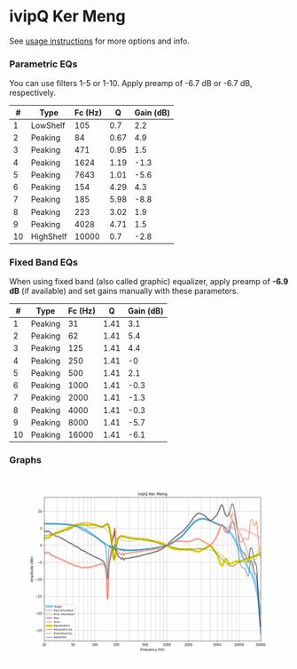 # ivipQ Ker Meng
See [usage instructions](https://github.com/jaakkopasanen/AutoEq#usage) for more options and info.

### Parametric EQs
You can use filters 1-5 or 1-10. Apply preamp of -6.7 dB or -6.7 dB, respectively.

|   # | Type      |   Fc (Hz) |    Q |   Gain (dB) |
|-----|-----------|-----------|------|-------------|
|   1 | LowShelf  |       105 | 0.7  |         2.2 |
|   2 | Peaking   |        84 | 0.67 |         4.9 |
|   3 | Peaking   |       471 | 0.95 |         1.5 |
|   4 | Peaking   |      1624 | 1.19 |        -1.3 |
|   5 | Peaking   |      7643 | 1.01 |        -5.6 |
|   6 | Peaking   |       154 | 4.29 |         4.3 |
|   7 | Peaking   |       185 | 5.98 |        -8.8 |
|   8 | Peaking   |       223 | 3.02 |         1.9 |
|   9 | Peaking   |      4028 | 4.71 |         1.5 |
|  10 | HighShelf |     10000 | 0.7  |        -2.8 |

### Fixed Band EQs
When using fixed band (also called graphic) equalizer, apply preamp of **-6.9 dB** (if available) and set gains manually with these parameters.

|   # | Type    |   Fc (Hz) |    Q |   Gain (dB) |
|-----|---------|-----------|------|-------------|
|   1 | Peaking |        31 | 1.41 |         3.1 |
|   2 | Peaking |        62 | 1.41 |         5.4 |
|   3 | Peaking |       125 | 1.41 |         4.4 |
|   4 | Peaking |       250 | 1.41 |        -0   |
|   5 | Peaking |       500 | 1.41 |         2.1 |
|   6 | Peaking |      1000 | 1.41 |        -0.3 |
|   7 | Peaking |      2000 | 1.41 |        -1.3 |
|   8 | Peaking |      4000 | 1.41 |        -0.3 |
|   9 | Peaking |      8000 | 1.41 |        -5.7 |
|  10 | Peaking |     16000 | 1.41 |        -6.1 |

### Graphs
![](./ivipQ%20Ker%20Meng.png)
